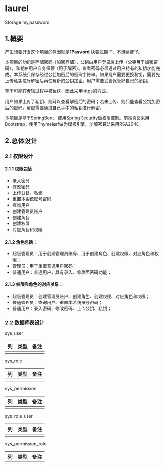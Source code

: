 # laurel
Storage my password

## 1.概要

产生想要开发这个项目的原因就是**1Pasword** 快要过期了，不想续费了。

本项目的功能是存储密码（加密存储），公钥由用户登录后上传（公钥用于加密密码），私钥由用户自身保管（用于解密）。查看密码必须通过用户持有的私钥才能完成。本系统只保存经过公钥加密后的密码字符串。如果用户需要更换秘钥，需要先上传私钥进行解密后再使用新的公钥加密。用户需要妥善保管好自己的秘钥。

鉴于可能在传输过程中被截获，因此采用https的方式。

用户如果上传了私钥、则可以查看解密后的密码；若未上传、则只能查看公钥加密后的密码。解密需要通过自己手中的私钥进行解密。

本项目是基于SpringBoot，使用Spring Security做权限控制。前端页面采用Bootstrap，使用Thymeleaf做为模板引擎。加解密算法采用RSA2048。

## 2.总体设计

### 2.1 权限设计

#### 2.1.1 权限包括

- 录入密码
- 修改密码
- 上传公钥、私钥
- 重置本系统账号密码
- 查询用户
- 创建管理员账户
- 创建角色
- 创建权限
- 对应角色和权限

#### 2.1.2 角色包括：

- 超级管理员：用于创建管理员账号、用于创建角色、创建权限、对应角色和权限；
- 管理员：用于重置普通用户密码；
- 普通用户：普通用户，具有录入、修改面密码功能；

#### 2.1.3 权限和角色的对应关系：

- 超级管理员：创建管理员账户、创建角色、创建权限、对应角色和权限；
- 普通管理员：查询用户、重置本系统账号密码；
- 普通用户：录入密码、修改密码、上传公钥、私钥；

### 2.2 数据库表设计

sys_user

|  列  | 类型 | 备注 |
| :--: | :--: | :-: |
|  |      |      |

sys_role

|  列  | 类型 | 备注 |
| :--: | :--: | :--: |
|      |      |      |

sys_permission

|  列  | 类型 | 备注 |
| :--: | :--: | :--: |
|      |      |      |

sys_role_user

| 列   | 类型 | 备注 |
| ---- | ---- | ---- |
|      |      |      |

sys_permission_role

| 列   | 类型 | 备注 |
| ---- | ---- | ---- |
|      |      |      |









